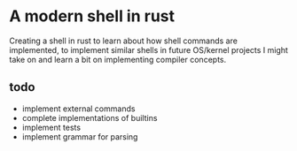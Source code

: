 # A modern shell in rust

Creating a shell in rust to learn about how shell commands are implemented, to implement similar shells in future OS/kernel projects I might take on and learn a bit on implementing compiler concepts.

## todo
- implement external commands
- complete implementations of builtins
- implement tests
- implement grammar for parsing

